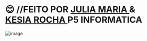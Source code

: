 # 😊 //FEITO POR <a href="https://github.com/Julia-maria56/PMD2-241/tree/main/Avaliacoes/avaliacao-02"> JULIA MARIA </a> & <a href="https://github.com/KesiaRocha/pdm2-241/tree/main/Avaliacoes/Avaliacao-02"> KESIA ROCHA </a>    P5 INFORMATICA

![image](https://github.com/KesiaRocha/pdm2-241/assets/124710521/cf3000ce-4108-4b0e-ade7-4465d0f1ffc2)
